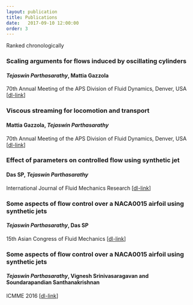```yaml
---
layout: publication
title: Publications 
date:   2017-09-10 12:00:00
order: 3
---
```

Ranked chronologically

### **Scaling arguments for flows induced by oscillating cylinders**  
#### ***Tejaswin Parthasarathy***, Mattia Gazzola
70th Annual Meeting of the APS Division of Fluid Dynamics, Denver, USA [[dl-link](http://meetings.aps.org/Meeting/DFD17/Session/M14.5)]

### **Viscous streaming for locomotion and transport**  
#### Mattia Gazzola, ***Tejaswin Parthasarathy***  
70th Annual Meeting of the APS Division of Fluid Dynamics, Denver, USA [[dl-link](http://meetings.aps.org/Meeting/DFD17/Session/M13.10)]

### **Effect of parameters on controlled flow using synthetic jet**
#### Das SP, ***Tejaswin Parthasarathy***
International Journal of Fluid Mechanics Research [[dl-link](http://www.dl.begellhouse.com/journals/71cb29ca5b40f8f8,forthcoming,18329.html)]
 ### **Some aspects of flow control over a NACA0015 airfoil using synthetic jets**
#### ***Tejaswin Parthasarathy***, Das SP 
15th Asian Congress of Fluid Mechanics [[dl-link](http://stacks.iop.org/1742-6596/822/i=1/a=012009)]

### **Some aspects of flow control over a NACA0015 airfoil using synthetic jets**
#### ***Tejaswin Parthasarathy***, Vignesh Srinivasaragavan and Soundarapandian Santhanakrishnan
ICMME 2016 [[dl-link](https://doi.org/10.1051/matecconf/20179508002)]